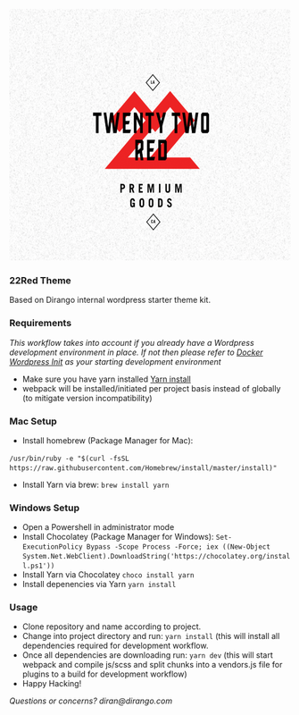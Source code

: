 <p align="center">
<img src="./screenshot.png" width="600" height="450" />
</p>

### 22Red Theme
 Based on Dirango internal wordpress starter theme kit.

### Requirements
_This workflow takes into account if you already have a Wordpress development environment in place.
If not then please refer to [Docker Wordpress Init](https://github.com/DirangoLLC/docker-wordpress-init) as your starting development environment_

- Make sure you have yarn installed [Yarn install](https://yarnpkg.com/lang/en/docs/install/)
- webpack will be installed/initiated per project basis instead of globally (to mitigate version incompatibility)

### Mac Setup

- Install homebrew (Package Manager for Mac): 

``/usr/bin/ruby -e "$(curl -fsSL
https://raw.githubusercontent.com/Homebrew/install/master/install)"``

- Install Yarn via brew: ``brew install yarn``

### Windows Setup

- Open a Powershell in administrator mode
- Install Chocolatey (Package Manager for Windows): ``Set-ExecutionPolicy Bypass
  -Scope Process -Force; iex ((New-Object
System.Net.WebClient).DownloadString('https://chocolatey.org/install.ps1'))``
- Install Yarn via Chocolatey ``choco install yarn``
- Install depenencies via Yarn ``yarn install``


### Usage
- Clone repository and name according to project.
- Change into project directory and run: ```yarn install``` (this will install
  all dependencies required for development workflow.
- Once all dependencies are downloading run: ```yarn dev``` (this will start webpack and compile js/scss and split chunks into a vendors.js file for plugins to a build for development workflow)
- Happy Hacking!

_Questions or concerns? diran@dirango.com_
